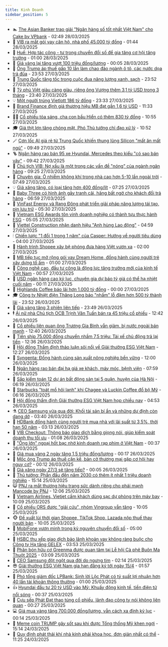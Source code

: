 ```yaml
---
title: Kinh Doanh
sidebar_position: 5
---
```


<!-- dantri-kinh-doanh:START -->
- 🏊 [The Asian Banker trao giải &quot;Ngân hàng số tốt nhất Việt Nam&quot; cho Cake by VPbank](https://dantri.com.vn/kinh-doanh/the-asian-banker-trao-giai-ngan-hang-so-tot-nhat-viet-nam-cho-cake-by-vpbank-20250328094211230.htm) - 02:49 28/03/2025
- 🦆 [VIB ra mắt gói vay căn hộ, nhà phố 45.000 tỷ đồng](https://dantri.com.vn/kinh-doanh/vib-ra-mat-goi-vay-can-ho-nha-pho-45000-ty-dong-20250328084324830.htm) - 01:44 28/03/2025
- 🦄 [Huế: Hợp tác công - tư trong chuyển đổi số để gia tăng cơ hội tăng trưởng](https://dantri.com.vn/kinh-doanh/hue-hop-tac-cong-tu-trong-chuyen-doi-so-de-gia-tang-co-hoi-tang-truong-20250327171836307.htm) - 01:00 28/03/2025
- 🌝 [Giá vàng lại tăng vượt 100 triệu đồng/lượng](https://dantri.com.vn/kinh-doanh/gia-vang-lai-tang-vuot-100-trieu-dongluong-20250327235124084.htm) - 00:05 28/03/2025
- 💃 [Ông Trump áp thuế gấp 10 lần làm chao đảo ngành ô tô, các nước dọa trả đũa](https://dantri.com.vn/kinh-doanh/ong-trump-ap-thue-gap-10-lan-lam-chao-dao-nganh-o-to-cac-nuoc-doa-tra-dua-20250327170317651.htm) - 23:53 27/03/2025
- 🦏 [Trung Quốc tăng tốc trong cuộc đua năng lượng xanh, sạch](https://dantri.com.vn/kinh-doanh/trung-quoc-tang-toc-trong-cuoc-dua-nang-luong-xanh-sach-20250324160344808.htm) - 23:52 27/03/2025
- 🦩 [Tỷ phú Việt giàu càng giàu, riêng ông Vượng thêm 3,1 tỷ USD trong 3 tháng](https://dantri.com.vn/kinh-doanh/ty-phu-viet-giau-cang-giau-rieng-ong-vuong-them-31-ty-usd-trong-3-thang-20250328063605300.htm) - 23:40 27/03/2025
- 💡 [Một người trúng Vietlott 186 tỷ đồng](https://dantri.com.vn/kinh-doanh/mot-nguoi-trung-vietlott-186-ty-dong-20250327232759443.htm) - 23:33 27/03/2025
- 🌊 [Brand Finance định giá thương hiệu MB đạt gần 1,6 tỷ USD](https://dantri.com.vn/kinh-doanh/brand-finance-dinh-gia-thuong-hieu-mb-dat-gan-16-ty-usd-20250327174425353.htm) - 11:33 27/03/2025
- 🧑‍💻 [Cổ phiếu tỏa sáng, cha con bầu Hiển có thêm 830 tỷ đồng](https://dantri.com.vn/kinh-doanh/co-phieu-toa-sang-cha-con-bau-hien-co-them-830-ty-dong-20250327172809891.htm) - 10:55 27/03/2025
- 🎓 [Giá thịt lợn tăng chóng mặt, Phó Thủ tướng chỉ đạo xử lý](https://dantri.com.vn/kinh-doanh/gia-thit-lon-tang-chong-mat-pho-thu-tuong-chi-dao-xu-ly-20250327172736398.htm) - 10:52 27/03/2025
- 🪄 [Cơn lốc AI giá rẻ từ Trung Quốc khiến thung lũng Silicon &quot;mất ăn mất ngủ&quot;](https://dantri.com.vn/kinh-doanh/con-loc-ai-gia-re-tu-trung-quoc-khien-thung-lung-silicon-mat-an-mat-ngu-20250326152451908.htm) - 09:49 27/03/2025
- 🪜 [Ngân hàng rao bán 95 xe Hyundai, Mercedes theo kiểu &quot;có sao bán vậy&quot;](https://dantri.com.vn/kinh-doanh/ngan-hang-rao-ban-95-xe-hyundai-mercedes-theo-kieu-co-sao-ban-vay-20250327144542846.htm) - 09:42 27/03/2025
- 🦄 [Chủ tịch VIB: Nợ xấu là một trong các vấn đề &quot;nóng&quot; của ngành ngân hàng](https://dantri.com.vn/kinh-doanh/chu-tich-vib-no-xau-la-mot-trong-cac-van-de-nong-cua-nganh-ngan-hang-20250327115121010.htm) - 09:25 27/03/2025
- 💯 [Chuyên gia: Ô nhiễm không khí trong nhà cao hơn 5-10 lần ngoài trời](https://dantri.com.vn/kinh-doanh/chuyen-gia-o-nhiem-khong-khi-trong-nha-cao-hon-5-10-lan-ngoai-troi-20250327135306105.htm) - 07:49 27/03/2025
- 💡 [Giá xăng tăng, có loại tăng hơn 400 đồng/lít](https://dantri.com.vn/kinh-doanh/gia-xang-tang-co-loai-tang-hon-400-donglit-20250327142359907.htm) - 07:25 27/03/2025
- 🧰 [Baby Three có hình ảnh gây tranh cãi, hãng bất ngờ cho khách đổi trả hàng](https://dantri.com.vn/kinh-doanh/baby-three-co-hinh-anh-gay-tranh-cai-hang-bat-ngo-cho-khach-doi-tra-hang-20250327121744833.htm) - 06:59 27/03/2025
- 🎊 [VinFast Energy và Rạng Đông phát triển giải pháp năng lượng tái tạo, pin lưu trữ](https://dantri.com.vn/kinh-doanh/vinfast-energy-va-rang-dong-phat-trien-giai-phap-nang-luong-tai-tao-pin-luu-tru-20250327120047007.htm) - 05:30 27/03/2025
- 🔭 [Vietnam ESG Awards tôn vinh doanh nghiệp có thành tựu thực hành ESG](https://dantri.com.vn/kinh-doanh/vietnam-esg-awards-ton-vinh-doanh-nghiep-co-thanh-tuu-thuc-hanh-esg-20250326220015344.htm) - 05:05 27/03/2025
- 💼 [Viettel Construction nhận danh hiệu &quot;Anh hùng Lao động&quot;](https://dantri.com.vn/kinh-doanh/viettel-construction-nhan-danh-hieu-anh-hung-lao-dong-20250327114844280.htm) - 04:59 27/03/2025
- 🕯 [Chiến lược &quot;1 đổi 1 trong 1 năm&quot; của Casper: Hướng về người tiêu dùng](https://dantri.com.vn/kinh-doanh/chien-luoc-1-doi-1-trong-1-nam-cua-casper-huong-ve-nguoi-tieu-dung-20250327104326278.htm) - 04:00 27/03/2025
- 🫣 [Hành trình Shopee xây bệ phóng đưa hàng Việt vươn xa](https://dantri.com.vn/kinh-doanh/hanh-trinh-shopee-xay-be-phong-dua-hang-viet-vuon-xa-20250327072454218.htm) - 02:00 27/03/2025
- 🤠 [MB tiếp tục mở rộng gói vay Dream Home, đồng hành cùng người trẻ xây dựng tổ ấm](https://dantri.com.vn/kinh-doanh/mb-tiep-tuc-mo-rong-goi-vay-dream-home-dong-hanh-cung-nguoi-tre-xay-dung-to-am-20250327075546372.htm) - 01:00 27/03/2025
- 🌈 [Công nghệ cao, đầu tư công là động lực tăng trưởng mới của kinh tế Việt Nam](https://dantri.com.vn/kinh-doanh/cong-nghe-cao-dau-tu-cong-la-dong-luc-tang-truong-moi-cua-kinh-te-viet-nam-20250327004056140.htm) - 00:57 27/03/2025
- 🦅 [USD ngân hàng cao kỷ lục, chuyên gia dự báo tỷ giá có thể hạ nhiệt cuối năm](https://dantri.com.vn/kinh-doanh/usd-ngan-hang-cao-ky-luc-chuyen-gia-du-bao-ty-gia-co-the-ha-nhiet-cuoi-nam-20250325172125306.htm) - 00:11 27/03/2025
- 🌁 [Highlands Coffee báo lãi hơn 1.000 tỷ đồng](https://dantri.com.vn/kinh-doanh/highlands-coffee-bao-lai-hon-1000-ty-dong-20250326163437967.htm) - 00:00 27/03/2025
- 🎓 [Công ty Nhiệt điện Thăng Long báo &quot;nhầm&quot; lỗ đậm hơn 500 tỷ thành lãi](https://dantri.com.vn/kinh-doanh/cong-ty-nhiet-dien-thang-long-bao-nham-lo-dam-hon-500-ty-thanh-lai-20250326214146727.htm) - 23:52 26/03/2025
- 📝 [Giá vàng tăng 3 phiên liên tiếp](https://dantri.com.vn/kinh-doanh/gia-vang-tang-3-phien-lien-tiep-20250327013331762.htm) - 23:49 26/03/2025
- 🕴 [Ái nữ nhà Chủ tịch OCB Trịnh Văn Tuấn bán ra 45 triệu cổ phiếu](https://dantri.com.vn/kinh-doanh/ai-nu-nha-chu-tich-ocb-trinh-van-tuan-ban-ra-45-trieu-co-phieu-20250326165628948.htm) - 12:42 26/03/2025
- 🧰 [Cổ phiếu liên quan ông Trương Gia Bình vẫn giảm, bị nước ngoài bán mạnh](https://dantri.com.vn/kinh-doanh/co-phieu-lien-quan-ong-truong-gia-binh-van-giam-bi-nuoc-ngoai-ban-manh-20250326164756387.htm) - 12:40 26/03/2025
- 🤖 [Tiền ship 75.000 đồng chuyển nhầm 7,5 triệu: Tài xế chủ động trả lại tiền](https://dantri.com.vn/kinh-doanh/tien-ship-75000-dong-chuyen-nham-75-trieu-tai-xe-chu-dong-tra-lai-tien-20250326174756637.htm) - 12:36 26/03/2025
- 🤠 [Hội đồng Thẩm định thảo luận sôi nổi về Giải thưởng ESG Việt Nam](https://dantri.com.vn/kinh-doanh/hoi-dong-tham-dinh-thao-luan-soi-noi-ve-giai-thuong-esg-viet-nam-20250326171902170.htm) - 12:27 26/03/2025
- 🌮 [Syngenta: Đồng hành cùng sản xuất nông nghiệp bền vững](https://dantri.com.vn/kinh-doanh/syngenta-dong-hanh-cung-san-xuat-nong-nghiep-ben-vung-20250326173451075.htm) - 12:00 26/03/2025
- 🦄 [Ngân hàng rao bán đại hạ giá xe khách, máy móc, bệnh viện](https://dantri.com.vn/kinh-doanh/ngan-hang-rao-ban-dai-ha-gia-xe-khach-may-moc-benh-vien-20250326144705113.htm) - 07:59 26/03/2025
- 👺 [Sắp kiểm toán 12 dự án bất động sản tại 5 quận, huyện của Hà Nội](https://dantri.com.vn/kinh-doanh/sap-kiem-toan-12-du-an-bat-dong-san-tai-5-quan-huyen-cua-ha-noi-20250326093615991.htm) - 06:19 26/03/2025
- 🤗 [Starbucks &quot;toát mồ hôi lạnh&quot; khi Chagee và Luckin Coffee đổ bộ Mỹ](https://dantri.com.vn/kinh-doanh/starbucks-toat-mo-hoi-lanh-khi-chagee-va-luckin-coffee-do-bo-my-20250326094759077.htm) - 06:16 26/03/2025
- 💪 [Hội đồng thẩm định Giải thưởng ESG Việt Nam họp chiều nay](https://dantri.com.vn/kinh-doanh/hoi-dong-tham-dinh-giai-thuong-esg-viet-nam-hop-chieu-nay-20250326105437490.htm) - 04:53 26/03/2025
- ⚗️ [CEO Samsung vừa qua đời: Khối tài sản bí ẩn và những dự định còn dang dở](https://dantri.com.vn/kinh-doanh/ceo-samsung-vua-qua-doi-khoi-tai-san-bi-an-va-nhung-du-dinh-con-dang-do-20250325202627602.htm) - 03:40 26/03/2025
- 🧠 [HDBank đồng hành cùng người trẻ mua nhà với lãi suất từ 3,5%, thời hạn 50 năm](https://dantri.com.vn/kinh-doanh/hdbank-dong-hanh-cung-nguoi-tre-mua-nha-voi-lai-suat-tu-35-thoi-han-50-nam-20250326100844230.htm) - 03:13 26/03/2025
- 🗽 [VIB Checkout: Thông báo giao dịch bằng giọng nói, giúp kiểm soát doanh thu tối ưu](https://dantri.com.vn/kinh-doanh/vib-checkout-thong-bao-giao-dich-bang-giong-noi-giup-kiem-soat-doanh-thu-toi-uu-20250326080737721.htm) - 01:08 26/03/2025
- 🫣 [&quot;Ông lớn&quot; ngoại hốt bạc nhờ kinh doanh rạp phim ở Việt Nam](https://dantri.com.vn/kinh-doanh/ong-lon-ngoai-hot-bac-nho-kinh-doanh-rap-phim-o-viet-nam-20250325171453406.htm) - 00:37 26/03/2025
- 🫣 [Giá mua vàng 2 ngày tăng 1,5 triệu đồng/lượng](https://dantri.com.vn/kinh-doanh/gia-mua-vang-2-ngay-tang-15-trieu-dongluong-20250326070851669.htm) - 00:17 26/03/2025
- 🫣 [Mốc ông Trump áp thuế cận kề, bàn cờ thương mại gặp cơ hội hay nguy cơ?](https://dantri.com.vn/kinh-doanh/moc-ong-trump-ap-thue-can-ke-ban-co-thuong-mai-gap-co-hoi-hay-nguy-co-20250325221835877.htm) - 00:12 26/03/2025
- 💂 [Giá xăng ngày 27/3 sẽ tăng tiếp?](https://dantri.com.vn/kinh-doanh/gia-xang-ngay-273-se-tang-tiep-20250326021543874.htm) - 00:05 26/03/2025
- 💫 [Thủ tướng: Phấn đấu đến năm 2030 có thêm ít nhất 1 triệu doanh nghiệp](https://dantri.com.vn/kinh-doanh/thu-tuong-phan-dau-den-nam-2030-co-them-it-nhat-1-trieu-doanh-nghiep-20250325213448031.htm) - 15:14 25/03/2025
- 😺 [PNJ ra mắt thương hiệu trang sức dành riêng cho phái mạnh Mancode by PNJ](https://dantri.com.vn/kinh-doanh/pnj-ra-mat-thuong-hieu-trang-suc-danh-rieng-cho-phai-manh-mancode-by-pnj-20250325171142683.htm) - 12:06 25/03/2025
- 🦆 [Vietnam Airlines, Vietjet cấm khách dùng sạc dự phòng trên máy bay](https://dantri.com.vn/kinh-doanh/vietnam-airlines-vietjet-cam-khach-dung-sac-du-phong-tren-may-bay-20250325170403867.htm) - 10:09 25/03/2025
- 👀 [Cổ phiếu ORS được &quot;giải cứu&quot;, nhóm Vingroup vẫn tăng](https://dantri.com.vn/kinh-doanh/co-phieu-ors-duoc-giai-cuu-nhom-vingroup-van-tang-20250325161438009.htm) - 10:05 25/03/2025
- 🐵 [Đề xuất lùi thời gian Shopee, TikTok Shop, Lazada nộp thuế thay người bán](https://dantri.com.vn/kinh-doanh/de-xuat-lui-thoi-gian-shopee-tiktok-shop-lazada-nop-thue-thay-nguoi-ban-20250325160954528.htm) - 10:05 25/03/2025
- 🤖 [MobiFone vươn mình trong kỷ nguyên chuyển đổi số](https://dantri.com.vn/kinh-doanh/mobifone-vuon-minh-trong-ky-nguyen-chuyen-doi-so-20250325112436295.htm) - 05:00 25/03/2025
- 💂 [HSBC thu xếp giao dịch bảo lãnh khoản vay không ràng buộc cho Công ty Hạ tầng GELEX](https://dantri.com.vn/kinh-doanh/hsbc-thu-xep-giao-dich-bao-lanh-khoan-vay-khong-rang-buoc-cho-cong-ty-ha-tang-gelex-20250325105334970.htm) - 03:53 25/03/2025
- 🦆 [Phân bón hữu cơ Greenma được quan tâm tại Lễ hội Cà phê Buôn Ma Thuột 2025](https://dantri.com.vn/kinh-doanh/phan-bon-huu-co-greenma-duoc-quan-tam-tai-le-hoi-ca-phe-buon-ma-thuot-2025-20250325081215710.htm) - 03:09 25/03/2025
- 🦅 [CEO Samsung đột ngột qua đời do ngưng tim](https://dantri.com.vn/kinh-doanh/ceo-samsung-dot-ngot-qua-doi-do-ngung-tim-20250325091307249.htm) - 02:14 25/03/2025
- 😎 [Giải thưởng ESG Việt Nam gia hạn đăng ký tới ngày 15/4](https://dantri.com.vn/kinh-doanh/giai-thuong-esg-viet-nam-gia-han-dang-ky-toi-ngay-154-20250321160916376.htm) - 01:57 25/03/2025
- 🐎 [Phó tổng giám đốc LPBank: Sinh lời Lộc Phát có tỷ suất lợi nhuận hơn 40 lần tài khoản thông thường](https://dantri.com.vn/kinh-doanh/pho-tong-giam-doc-lpbank-sinh-loi-loc-phat-co-ty-suat-loi-nhuan-hon-40-lan-tai-khoan-thong-thuong-20250325062348363.htm) - 01:00 25/03/2025
- 👍 [Hyundai đầu tư 20 tỷ USD vào Mỹ: Khuấy động kinh tế, tiền điện tử nổi sóng](https://dantri.com.vn/kinh-doanh/hyundai-dau-tu-20-ty-usd-vao-my-khuay-dong-kinh-te-tien-dien-tu-noi-song-20250324214528431.htm) - 00:37 25/03/2025
- 🦒 [Cựu sếp Phát Đạt thao túng cổ phiếu, lãnh đạo công ty nói không liên quan](https://dantri.com.vn/kinh-doanh/cuu-sep-phat-dat-thao-tung-co-phieu-lanh-dao-cong-ty-noi-khong-lien-quan-20250325065015043.htm) - 00:27 25/03/2025
- 💻 [Giá mua vàng tăng 700.000 đồng/lượng, vẫn cách xa đỉnh kỷ lục](https://dantri.com.vn/kinh-doanh/gia-mua-vang-tang-700000-dongluong-van-cach-xa-dinh-ky-luc-20250324234905466.htm) - 00:14 25/03/2025
- 👺 [Meme coin TRUMP gây sốt sau khi được Tổng thống Mỹ khen ngợi](https://dantri.com.vn/kinh-doanh/meme-coin-trump-gay-sot-sau-khi-duoc-tong-thong-my-khen-ngoi-20250324163346316.htm) - 15:14 24/03/2025
- 🧐 [Quy định phát thải khí nhà kính phải khoa học, đơn giản nhất có thể](https://dantri.com.vn/kinh-doanh/quy-dinh-phat-thai-khi-nha-kinh-phai-khoa-hoc-don-gian-nhat-co-the-20250324172003959.htm) - 11:25 24/03/2025<!-- dantri-kinh-doanh:END -->
